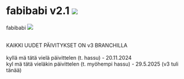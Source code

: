 # fabibabi v2.1 <img src="https://cdn.discordapp.com/emojis/809899586306703380.webp?quality=lossless">
fabibabi <img src="https://cdn.discordapp.com/emojis/809899586306703380.webp?quality=lossless"><br><br>

KAIKKI UUDET PÄIVITYKSET ON v3 BRANCHILLA<BR><BR>
kyllä mä tätä vielä päivittelen (t. hassu) - 20.11.2024<br>
kyl mä tätä vieläkin päivittelen (t. myöhempi hassu) - 29.5.2025 (v3 tuli tänää)
